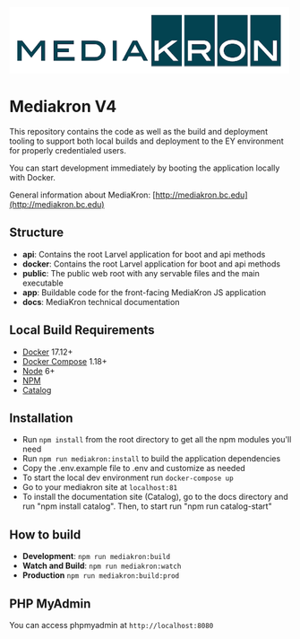 ![MediaKron Banner](mkbanner.png)
# Mediakron V4

This repository contains the code as well as the build and deployment tooling to support both local builds and deployment to the EY environment for properly credentialed users.

You can start development immediately by booting the application locally with Docker.

General information about MediaKron: [http://mediakron.bc.edu](http://mediakron.bc.edu)

## Structure
* **api**: Contains the root Larvel application for boot and api methods
* **docker**: Contains the root Larvel application for boot and api methods
* **public**: The public web root with any servable files and the main executable
* **app**: Buildable code for the front-facing MediaKron JS application
* **docs**: MediaKron technical documentation

## Local Build Requirements
* [Docker](https://docs.docker.com/install/) 17.12+ 
* [Docker Compose](https://docs.docker.com/compose/) 1.18+
* [Node](https://nodejs.org) 6+
* [NPM](https://www.npmjs.com/)
* [Catalog](https://www.catalog.style/)

## Installation
* Run `npm install` from the root directory to get all the npm modules you'll need
* Run `npm run mediakron:install` to build the application dependencies
* Copy the .env.example file to .env and customize as needed
* To start the local dev environment run `docker-compose up`
* Go to your mediakron site at `localhost:81`
* To install the documentation site (Catalog), go to the docs directory and run "npm install catalog". Then, to start run "npm run catalog-start"

## How to build
* **Development**: `npm run mediakron:build`
* **Watch and Build**: `npm run mediakron:watch`
* **Production** `npm run mediakron:build:prod`

## PHP MyAdmin 
You can access phpmyadmin at `http://localhost:8080`
